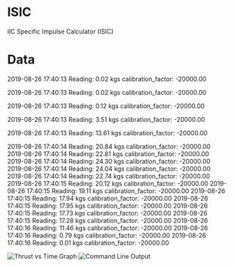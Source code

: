 # ISIC
IIC Specific Impulse Calculator (ISIC)

Data
======
2019-08-26 17:40:13	Reading: 0.02 kgs calibration_factor: -20000.00

2019-08-26 17:40:13	Reading: 0.02 kgs calibration_factor: -20000.00

2019-08-26 17:40:13	Reading: 0.12 kgs calibration_factor: -20000.00

2019-08-26 17:40:13	Reading: 3.51 kgs calibration_factor: -20000.00

2019-08-26 17:40:13	Reading: 13.61 kgs calibration_factor: -20000.00

2019-08-26 17:40:14	Reading: 20.84 kgs calibration_factor: -20000.00
2019-08-26 17:40:14	Reading: 22.81 kgs calibration_factor: -20000.00
2019-08-26 17:40:14	Reading: 24.30 kgs calibration_factor: -20000.00
2019-08-26 17:40:14	Reading: 24.04 kgs calibration_factor: -20000.00
2019-08-26 17:40:14	Reading: 22.74 kgs calibration_factor: -20000.00
2019-08-26 17:40:15	Reading: 20.12 kgs calibration_factor: -20000.00
2019-08-26 17:40:15	Reading: 19.11 kgs calibration_factor: -20000.00
2019-08-26 17:40:15	Reading: 17.94 kgs calibration_factor: -20000.00
2019-08-26 17:40:15	Reading: 17.95 kgs calibration_factor: -20000.00
2019-08-26 17:40:15	Reading: 17.73 kgs calibration_factor: -20000.00
2019-08-26 17:40:15	Reading: 17.28 kgs calibration_factor: -20000.00
2019-08-26 17:40:16	Reading: 11.46 kgs calibration_factor: -20000.00
2019-08-26 17:40:16	Reading: 0.79 kgs calibration_factor: -20000.00
2019-08-26 17:40:16	Reading: 0.01 kgs calibration_factor: -20000.00


![Thrust vs Time Graph](https://github.com/rajdas2001/ISIC/blob/master/Thrust-vs-Time.png)
![Command Line Output](https://github.com/rajdas2001/ISIC/blob/master/Output-cmd.jpg)
